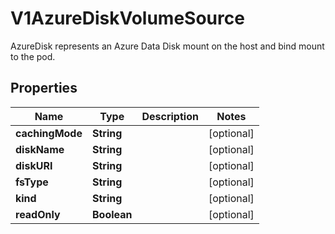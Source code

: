 

# V1AzureDiskVolumeSource

AzureDisk represents an Azure Data Disk mount on the host and bind mount to the pod.
## Properties

Name | Type | Description | Notes
------------ | ------------- | ------------- | -------------
**cachingMode** | **String** |  |  [optional]
**diskName** | **String** |  |  [optional]
**diskURI** | **String** |  |  [optional]
**fsType** | **String** |  |  [optional]
**kind** | **String** |  |  [optional]
**readOnly** | **Boolean** |  |  [optional]



